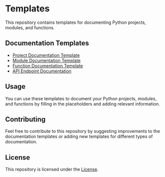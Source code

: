 # Templates

This repository contains templates for documenting Python projects, modules, and functions.

## Documentation Templates

- [Project Documentation Template](documentation/project_documentation/project_template.md)
- [Module Documentation Template](documentation/module_documentation/module_template.md)
- [Function Documentation Template](documentation/function_documentation/function_template.md)
- [API Endpoint Documentation](documentation/api_documentation/api_template.md)

## Usage

You can use these templates to document your Python projects, modules, and functions by filling in the placeholders and adding relevant information.

## Contributing

Feel free to contribute to this repository by suggesting improvements to the documentation templates or adding new templates for different types of documentation.

## License

This repository is licensed under the [License](LICENSE).
